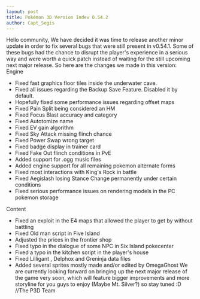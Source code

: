 ```yaml
---
layout: post
title: Pokémon 3D Version Indev 0.54.2
author: Capt_Segis
---
```

  
Hello community,  We have decided it was time to release another minor update in order to fix several bugs that were still present in v0.54.1. Some of   these bugs had the chance to disrupt the player's experience in a serious way and were worth a quick patch instead of waiting for the   still upcoming next major release.  So here are the changes we made in this version:    Engine  
- Fixed fast graphics floor tiles inside the underwater cave.
- Fixed all issues regarding the Backup Save Feature. Disabled it by default.
- Hopefully fixed some performance issues regarding offset maps
- Fixed Pain Split being considered an HM
- Fixed Focus Blast accuracy and category
- Fixed Autotomize name
- Fixed EV gain algorithm
- Fixed Sky Attack missing flinch chance
- Fixed Power Swap wrong target
- Fixed badge display in trainer card
- Fixed Fake Out flinch conditions in PvE
- Added support for .ogg music files
- Added engine support for all remaining pokemon alternate forms
- Fixed most interactions with King's Rock in battle
- Fixed Aegislash losing Stance Change permanently under certain conditions
- Fixed serious performance issues on rendering models in the PC pokemon storage   

Content  
- Fixed an exploit in the E4 maps that allowed the player to get by without battling
- Fixed Old man script in Five Island
- Adjusted the prices in the frontier shop
- Fixed typo in the dialogue of some NPC in Six Island pokecenter
- Fixed a typo in the kitchen script in the player's house
- Fixed Lilligant , Delphox and Greninja data files
- Added several sprites mostly made and/or edited by OmegaGhost    We are currently looking forward on bringing up the next major release of the game very soon, which will feature bigger improvements and more storyline for you guys to enjoy (Maybe Mt. Silver?) so stay tuned :D  
//The P3D Team
